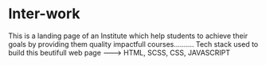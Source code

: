 # Inter-work
This is a landing page of an Institute which help students to achieve their goals by providing them quality impactfull courses.......... 
Tech stack used to build this beutifull web page ---> HTML, SCSS, CSS, JAVASCRIPT 
